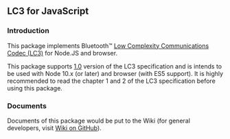 ﻿## LC3 for JavaScript

### Introduction

This package implements Bluetooth™ [Low Complexity Communications Codec (LC3)](https://www.bluetooth.com/blog/a-technical-overview-of-lc3/) for Node.JS and browser.

This package supports [1.0](https://www.bluetooth.com/specifications/specs/low-complexity-communication-codec-1-0/) version of the LC3 specification and is intends to be used with Node 10.x (or later) and browser (with ES5 support). It is highly recommended to read the chapter 1 and 2 of the LC3 specification before using this package.

### Documents

Documents of this package would be put to the Wiki (for general developers, visit [Wiki on GitHub](https://github.com/xiaojsoft/lc3codec.js/wiki)).

